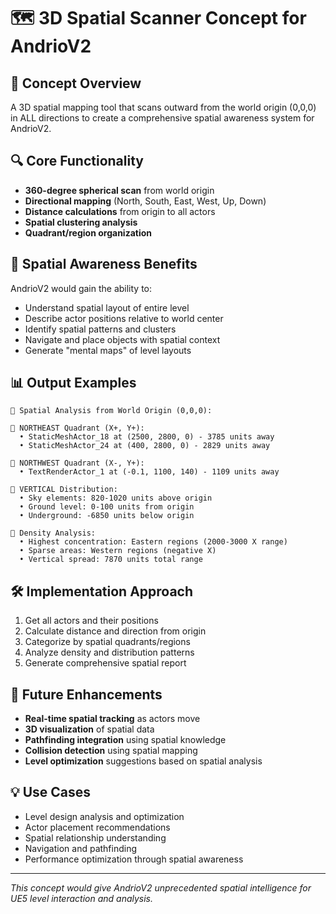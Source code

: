 # 🗺️ 3D Spatial Scanner Concept for AndrioV2

## 🎯 **Concept Overview**
A 3D spatial mapping tool that scans outward from the world origin (0,0,0) in ALL directions to create a comprehensive spatial awareness system for AndrioV2.

## 🔍 **Core Functionality**
- **360-degree spherical scan** from world origin
- **Directional mapping** (North, South, East, West, Up, Down)
- **Distance calculations** from origin to all actors
- **Spatial clustering analysis** 
- **Quadrant/region organization**

## 🧠 **Spatial Awareness Benefits**
AndrioV2 would gain the ability to:
- Understand spatial layout of entire level
- Describe actor positions relative to world center
- Identify spatial patterns and clusters
- Navigate and place objects with spatial context
- Generate "mental maps" of level layouts

## 📊 **Output Examples**
```
🧭 Spatial Analysis from World Origin (0,0,0):

📍 NORTHEAST Quadrant (X+, Y+):
  • StaticMeshActor_18 at (2500, 2800, 0) - 3785 units away
  • StaticMeshActor_24 at (400, 2800, 0) - 2829 units away

📍 NORTHWEST Quadrant (X-, Y+):
  • TextRenderActor_1 at (-0.1, 1100, 140) - 1109 units away

📍 VERTICAL Distribution:
  • Sky elements: 820-1020 units above origin
  • Ground level: 0-100 units from origin
  • Underground: -6850 units below origin

📍 Density Analysis:
  • Highest concentration: Eastern regions (2000-3000 X range)
  • Sparse areas: Western regions (negative X)
  • Vertical spread: 7870 units total range
```

## 🛠️ **Implementation Approach**
1. Get all actors and their positions
2. Calculate distance and direction from origin
3. Categorize by spatial quadrants/regions
4. Analyze density and distribution patterns
5. Generate comprehensive spatial report

## 🚀 **Future Enhancements**
- **Real-time spatial tracking** as actors move
- **3D visualization** of spatial data
- **Pathfinding integration** using spatial knowledge
- **Collision detection** using spatial mapping
- **Level optimization** suggestions based on spatial analysis

## 💡 **Use Cases**
- Level design analysis and optimization
- Actor placement recommendations
- Spatial relationship understanding
- Navigation and pathfinding
- Performance optimization through spatial awareness

---
*This concept would give AndrioV2 unprecedented spatial intelligence for UE5 level interaction and analysis.* 